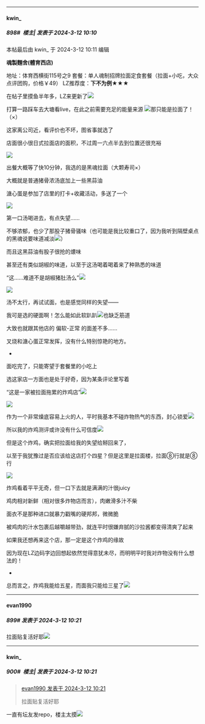 ﻿
*****

####  kwin_  
##### 898#         楼主| 发表于 2024-3-12 10:10

 本帖最后由 kwin_ 于 2024-3-12 10:11 编辑 

<strong>魂製麵舍(體育西店)</strong>

地址：体育西横街115号之9
套餐：单人魂制招牌拉面定食套餐（拉面+小吃，大众点评团购，价格￥49）
LZ推荐度：<strong>下不为例★★★</strong>

在帖子里摸鱼半年多，LZ来更新了<img src="https://static.saraba1st.com/image/smiley/face2017/068.png" referrerpolicy="no-referrer">

打算一路踩车去大塘看live，在此之前需要充足的能量来源
<img src="https://static.saraba1st.com/image/smiley/face2017/057.png" referrerpolicy="no-referrer">那只能是拉面了！（×）

这家离公司近，看评价也不坏，图省事就选了

店面很小很日式拉面店的面积，不过周一六点半去到位置还很充裕

<img src="https://p.sda1.dev/16/213f7fbb12b675fcceec77497b292930/109798d34fb4379be57bf04304d44bf.jpg" referrerpolicy="no-referrer">

出餐大概等了快10分钟，我选的是黑魂拉面（大颗寿司×）

大概就是普通猪骨浓汤底加上一些黑蒜油

溏心蛋是参加了店里的打卡+收藏活动，多送了一个

<img src="https://p.sda1.dev/16/577169294d4789c76130ad7b3c4f9c0b/Honeyview_1abc77205ea15d28ecbc97fe0cbbc8d.jpg" referrerpolicy="no-referrer">

第一口汤喝进去，有点失望……

不够浓郁，也少了那股子猪骨骚味（也可能是我比较重口了，因为我听到隔壁桌点的黑魂说要味道减淡<img src="https://static.saraba1st.com/image/smiley/face2017/245.png" referrerpolicy="no-referrer">）

而且这黑蒜油有股子很抢的燶味

甚至还有类似胡椒的味道，以至于这汤喝着喝着来了种熟悉的味道

“这……难道不是胡椒猪肚汤么”<img src="https://static.saraba1st.com/image/smiley/face2017/091.png" referrerpolicy="no-referrer">

<img src="https://p.sda1.dev/16/6a41fd6b51b1fb3a53a983703ab869ba/b79c74b1c46ff4d3fd1179d64f5f72f.jpg" referrerpolicy="no-referrer">

汤不太行，再试试面，也是感觉同样的失望——

我可是选的硬面啊！怎么能如此软趴趴<img src="https://static.saraba1st.com/image/smiley/face2017/095.png" referrerpolicy="no-referrer">也缺乏筋道

大致也就跟其他店的 偏软-正常 的面差不多……

叉烧和溏心蛋正常发挥，没有什么特别惊艳的地方。

-

面吃完了，只能寄望于套餐里的小吃上

选这家店一方面也是处于好奇，因为某条评论里写着

“这是一家被拉面拖累的炸鸡店”<img src="https://static.saraba1st.com/image/smiley/face2017/066.png" referrerpolicy="no-referrer">

<img src="https://p.sda1.dev/16/1d59dda06081abb0d7e9e4f0bd417084/1cb16305bbc2c26266ebbe649dd5f58.png" referrerpolicy="no-referrer">

作为一个非常燥底容易上火的人，平时我基本不碰炸物热气的东西，封心锁爱<img src="https://static.saraba1st.com/image/smiley/face2017/187.png" referrerpolicy="no-referrer">

所以我的炸鸡测评或许没有什么可信度<img src="https://static.saraba1st.com/image/smiley/face2017/252.png" referrerpolicy="no-referrer">

但是这个炸鸡，确实把拉面给我的失望给掰回来了，

以至于我犹豫过是否应该给这店打个四星？但是这里是拉面楼，拉面⑧行就是⑧行

<img src="https://p.sda1.dev/16/df05f55f9ec45d5b7e7ef68279cbd745/7ba1c2120b221fbb0fe0c99e1b56891.jpg" referrerpolicy="no-referrer">

炸鸡看着平平无奇，但一口下去就是满满的汁很juicy

鸡肉相对新鲜（相对很多炸物店而言），肉嫩滑多汁不柴

面衣不是那种进口就暴力戳嘴的硬邦邦，微微脆

被鸡肉的汁水包裹后越嚼越带劲，就连平时很嫌弃腻的沙拉酱都变得清爽了起来

如果我还想再来这个店，那一定是这个炸鸡的缘故

因为现在LZ边码字边回想起依然觉得意犹未尽，而明明平时我对炸物没有什么想法的！

-

总而言之，炸鸡我能给五星，而面我只能给三星了<img src="https://static.saraba1st.com/image/smiley/face2017/078.png" referrerpolicy="no-referrer">

*****

####  evan1990  
##### 899#       发表于 2024-3-12 10:21

拉面贴复活好耶<img src="https://static.saraba1st.com/image/smiley/face2017/040.png" referrerpolicy="no-referrer">

*****

####  kwin_  
##### 900#         楼主| 发表于 2024-3-12 10:21

<blockquote><a href="httphttps://bbs.saraba1st.com/2b/forum.php?mod=redirect&amp;goto=findpost&amp;pid=64226339&amp;ptid=1971370" target="_blank">evan1990 发表于 2024-3-12 10:21</a>

拉面贴复活好耶</blockquote>
一直有坛友发repo，楼主太摸<img src="https://static.saraba1st.com/image/smiley/face2017/066.png" referrerpolicy="no-referrer">

